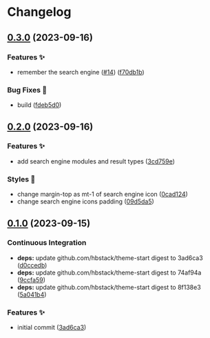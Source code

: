 # Changelog

## [0.3.0](https://github.com/hbstack/theme-start/compare/v0.2.0...v0.3.0) (2023-09-16)


### Features ✨

* remember the search engine ([#14](https://github.com/hbstack/theme-start/issues/14)) ([f70db1b](https://github.com/hbstack/theme-start/commit/f70db1bfc4711d298035da71f7600c2b6d514fa3))


### Bug Fixes 🐞

* build ([fdeb5d0](https://github.com/hbstack/theme-start/commit/fdeb5d08ef675e5f232b6d3cc1304f3fdd0d7ced))

## [0.2.0](https://github.com/hbstack/theme-start/compare/v0.1.0...v0.2.0) (2023-09-16)


### Features ✨

* add search engine modules and result types ([3cd759e](https://github.com/hbstack/theme-start/commit/3cd759e9e54a76485517aa84f4b81c1e2c66d89d))


### Styles 🎨

* change margin-top as mt-1 of search engine icon ([0cad124](https://github.com/hbstack/theme-start/commit/0cad1245fd1747978972f3888258aa59508f7081))
* change search engine icons padding ([09d5da5](https://github.com/hbstack/theme-start/commit/09d5da520970e997f8312a00b8f0364f102f1cf6))

## [0.1.0](https://github.com/hbstack/theme-start/compare/v0.0.1...v0.1.0) (2023-09-15)


### Continuous Integration

* **deps:** update github.com/hbstack/theme-start digest to 3ad6ca3 ([d0ccedb](https://github.com/hbstack/theme-start/commit/d0ccedb1ff950c4bd7713219c356f613739488b9))
* **deps:** update github.com/hbstack/theme-start digest to 74af94a ([9ccfa59](https://github.com/hbstack/theme-start/commit/9ccfa59de52c340d8764c51a4b2a71f1b5e096a7))
* **deps:** update github.com/hbstack/theme-start digest to 8f138e3 ([5a041b4](https://github.com/hbstack/theme-start/commit/5a041b43e35fd98bbe7cda25227c0f56aa721b16))


### Features ✨

* initial commit ([3ad6ca3](https://github.com/hbstack/theme-start/commit/3ad6ca3aee0632bf058280f92a86bbd15fad8cc2))
